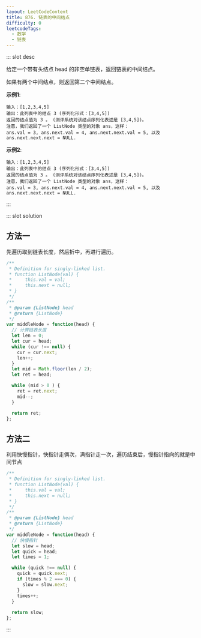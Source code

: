 ```yaml
---
layout: LeetCodeContent
title: 876. 链表的中间结点
difficulty: 0
leetcodeTags:
  - 数学
  - 链表
---
```



::: slot desc

给定一个带有头结点 head 的非空单链表，返回链表的中间结点。

如果有两个中间结点，则返回第二个中间结点。

**示例1**:

```
输入：[1,2,3,4,5]
输出：此列表中的结点 3 (序列化形式：[3,4,5])
返回的结点值为 3 。 (测评系统对该结点序列化表述是 [3,4,5])。
注意，我们返回了一个 ListNode 类型的对象 ans，这样：
ans.val = 3, ans.next.val = 4, ans.next.next.val = 5, 以及 ans.next.next.next = NULL.
```

**示例2**:

```
输入：[1,2,3,4,5]
输出：此列表中的结点 3 (序列化形式：[3,4,5])
返回的结点值为 3 。 (测评系统对该结点序列化表述是 [3,4,5])。
注意，我们返回了一个 ListNode 类型的对象 ans，这样：
ans.val = 3, ans.next.val = 4, ans.next.next.val = 5, 以及 ans.next.next.next = NULL.

```
:::


::: slot solution

## 方法一

先遍历取到链表长度，然后折中，再进行遍历。

```javascript
/**
 * Definition for singly-linked list.
 * function ListNode(val) {
 *     this.val = val;
 *     this.next = null;
 * }
 */
/**
 * @param {ListNode} head
 * @return {ListNode}
 */
var middleNode = function(head) {
  // 计算链表长度
  let len = 0;
  let cur = head;
  while (cur !== null) {
    cur = cur.next;
    len++;
  }
  let mid = Math.floor(len / 2);
  let ret = head;

  while (mid > 0 ) {
    ret = ret.next;
    mid--;
  }

  return ret;
};
```

## 方法二

利用快慢指针，快指针走俩次，满指针走一次，遍历结束后，慢指针指向的就是中间节点

```javascript
/**
 * Definition for singly-linked list.
 * function ListNode(val) {
 *     this.val = val;
 *     this.next = null;
 * }
 */
/**
 * @param {ListNode} head
 * @return {ListNode}
 */
var middleNode = function(head) {
  // 快慢指针
  let slow = head;
  let quick = head;
  let times = 1;

  while (quick !== null) {
    quick = quick.next;
    if (times % 2 === 0) {
      slow = slow.next; 
    }
    times++;
  } 
  
  return slow;
};
```

:::